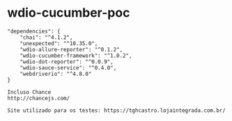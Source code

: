 # wdio-cucumber-poc

``` dependencies
"dependencies": {
    "chai": "^4.1.2",
    "unexpected": "^10.35.0",
    "wdio-allure-reporter": "^0.1.2",
    "wdio-cucumber-framework": "^1.0.2",
    "wdio-dot-reporter": "^0.0.9",
    "wdio-sauce-service": "^0.4.0",
    "webdriverio": "^4.8.0"
}
```

``` devDependencies
Incluso Chance
http://chancejs.com/
```

``` site
Site utilizado para os testes: https://tghcastro.lojaintegrada.com.br/
```